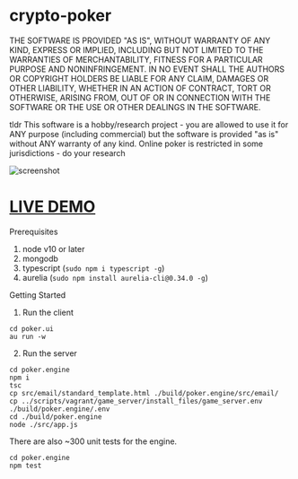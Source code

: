 ﻿# crypto-poker
 
 THE SOFTWARE IS PROVIDED "AS IS", WITHOUT WARRANTY OF ANY KIND, EXPRESS OR IMPLIED, INCLUDING BUT NOT LIMITED TO THE WARRANTIES OF MERCHANTABILITY, FITNESS FOR A PARTICULAR PURPOSE AND NONINFRINGEMENT. IN NO EVENT SHALL THE AUTHORS OR COPYRIGHT HOLDERS BE LIABLE FOR ANY CLAIM, DAMAGES OR OTHER LIABILITY, WHETHER IN AN ACTION OF CONTRACT, TORT OR OTHERWISE, ARISING FROM, OUT OF OR IN CONNECTION WITH THE SOFTWARE OR THE USE OR OTHER DEALINGS IN THE SOFTWARE.
 
 tldr
 This software is a hobby/research project - you are allowed to use it for ANY purpose (including commercial) but the software is provided "as is" without ANY warranty of any kind. Online poker is restricted in some jurisdictions - do your research
 
 ![screenshot](https://i.imgur.com/aLDDolt.png "Screenshot")

[LIVE DEMO](https://troyshouse.poker/)
=====

Prerequisites
1) node v10 or later
2) mongodb
3) typescript (`sudo npm i typescript -g`)
3) aurelia (`sudo npm install aurelia-cli@0.34.0 -g`)

Getting Started

1) Run the client
```
cd poker.ui
au run -w
```

2) Run the server
```
cd poker.engine
npm i
tsc
cp src/email/standard_template.html ./build/poker.engine/src/email/
cp ../scripts/vagrant/game_server/install_files/game_server.env ./build/poker.engine/.env
cd ./build/poker.engine
node ./src/app.js
```

There are also ~300 unit tests for the engine.
```
cd poker.engine
npm test
```



